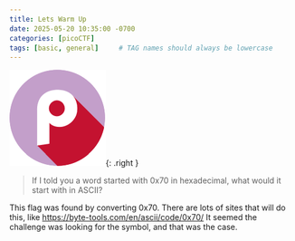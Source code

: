 ```yaml
---
title: Lets Warm Up
date: 2025-05-20 10:35:00 -0700
categories: [picoCTF]
tags: [basic, general]     # TAG names should always be lowercase
---
```

![N0PSctf Logo](/assets/img/logo-picoctf.png){: .right }
> If I told you a word started with 0x70 in hexadecimal, what would it start with in ASCII? 

This flag was found by converting 0x70. There are lots of sites that will do this, like <https://byte-tools.com/en/ascii/code/0x70/> It seemed the challenge was looking for the symbol, and that was the case.
